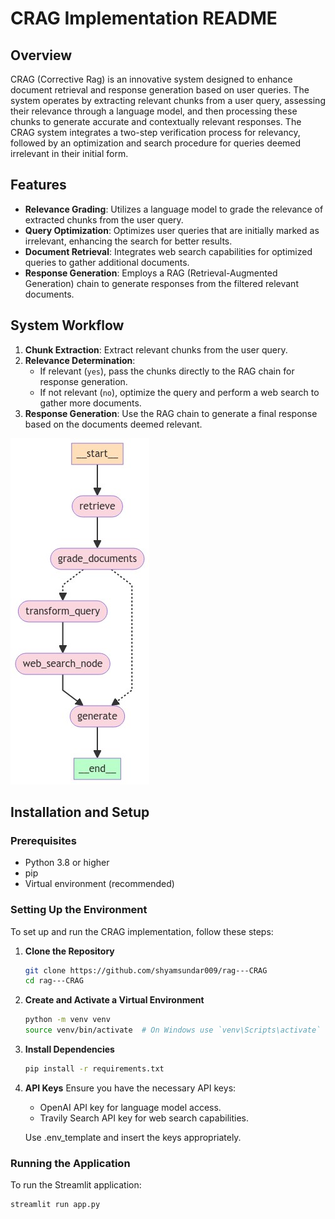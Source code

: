 # CRAG Implementation README

## Overview
CRAG (Corrective Rag) is an innovative system designed to enhance document retrieval and response generation based on user queries. The system operates by extracting relevant chunks from a user query, assessing their relevance through a language model, and then processing these chunks to generate accurate and contextually relevant responses. The CRAG system integrates a two-step verification process for relevancy, followed by an optimization and search procedure for queries deemed irrelevant in their initial form.

## Features
- **Relevance Grading**: Utilizes a language model to grade the relevance of extracted chunks from the user query.
- **Query Optimization**: Optimizes user queries that are initially marked as irrelevant, enhancing the search for better results.
- **Document Retrieval**: Integrates web search capabilities for optimized queries to gather additional documents.
- **Response Generation**: Employs a RAG (Retrieval-Augmented Generation) chain to generate responses from the filtered relevant documents.

## System Workflow
1. **Chunk Extraction**: Extract relevant chunks from the user query.
2. **Relevance Determination**:
   - If relevant (`yes`), pass the chunks directly to the RAG chain for response generation.
   - If not relevant (`no`), optimize the query and perform a web search to gather more documents.
3. **Response Generation**: Use the RAG chain to generate a final response based on the documents deemed relevant.

[![image](output.jpeg)](output.jpeg)

## Installation and Setup

### Prerequisites
- Python 3.8 or higher
- pip
- Virtual environment (recommended)

### Setting Up the Environment
To set up and run the CRAG implementation, follow these steps:

1. **Clone the Repository**
   ```bash
   git clone https://github.com/shyamsundar009/rag---CRAG
   cd rag---CRAG
   ```

2. **Create and Activate a Virtual Environment**
   ```bash
   python -m venv venv
   source venv/bin/activate  # On Windows use `venv\Scripts\activate`
   ```

3. **Install Dependencies**
   ```bash
   pip install -r requirements.txt
   ```

4. **API Keys**
    Ensure you have the necessary API keys:
    - OpenAI API key for language model access.
    - Travily Search API key for web search capabilities.
    
    Use .env_template and insert the keys appropriately.     


### Running the Application
To run the Streamlit application:
```bash
streamlit run app.py
```